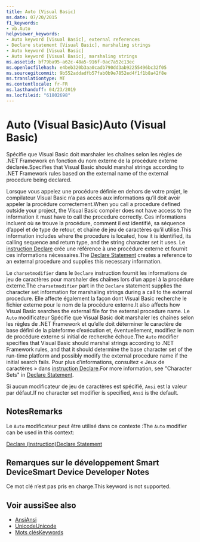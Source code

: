 ```yaml
---
title: Auto (Visual Basic)
ms.date: 07/20/2015
f1_keywords:
- vb.Auto
helpviewer_keywords:
- Auto keyword [Visual Basic], external references
- Declare statement [Visual Basic], marshaling strings
- Auto keyword [Visual Basic]
- Auto keyword [Visual Basic], marshaling strings
ms.assetid: bf79ba95-a62c-48a5-916f-0ac7a52c13ec
ms.openlocfilehash: e4beb320b3aa0cadb790dd3ab92255496bc32f05
ms.sourcegitcommit: 9b552addadfb57fab0b9e7852ed4f1f1b8a42f8e
ms.translationtype: MT
ms.contentlocale: fr-FR
ms.lasthandoff: 04/23/2019
ms.locfileid: "61802698"
---
```

# <a name="auto-visual-basic"></a><span data-ttu-id="2b3a6-102">Auto (Visual Basic)</span><span class="sxs-lookup"><span data-stu-id="2b3a6-102">Auto (Visual Basic)</span></span>
<span data-ttu-id="2b3a6-103">Spécifie que Visual Basic doit marshaler les chaînes selon les règles de .NET Framework en fonction du nom externe de la procédure externe déclarée.</span><span class="sxs-lookup"><span data-stu-id="2b3a6-103">Specifies that Visual Basic should marshal strings according to .NET Framework rules based on the external name of the external procedure being declared.</span></span>  
  
 <span data-ttu-id="2b3a6-104">Lorsque vous appelez une procédure définie en dehors de votre projet, le compilateur Visual Basic n’a pas accès aux informations qu’il doit avoir appeler la procédure correctement.</span><span class="sxs-lookup"><span data-stu-id="2b3a6-104">When you call a procedure defined outside your project, the Visual Basic compiler does not have access to the information it must have to call the procedure correctly.</span></span> <span data-ttu-id="2b3a6-105">Ces informations incluent où se trouve la procédure, comment il est identifié, sa séquence d’appel et de type de retour, et chaîne de jeu de caractères qu’il utilise.</span><span class="sxs-lookup"><span data-stu-id="2b3a6-105">This information includes where the procedure is located, how it is identified, its calling sequence and return type, and the string character set it uses.</span></span> <span data-ttu-id="2b3a6-106">Le [instruction Declare](../../../visual-basic/language-reference/statements/declare-statement.md) crée une référence à une procédure externe et fournit ces informations nécessaires.</span><span class="sxs-lookup"><span data-stu-id="2b3a6-106">The [Declare Statement](../../../visual-basic/language-reference/statements/declare-statement.md) creates a reference to an external procedure and supplies this necessary information.</span></span>  
  
 <span data-ttu-id="2b3a6-107">Le `charsetmodifier` dans le `Declare` instruction fournit les informations de jeu de caractères pour marshaler des chaînes lors d’un appel à la procédure externe.</span><span class="sxs-lookup"><span data-stu-id="2b3a6-107">The `charsetmodifier` part in the `Declare` statement supplies the character set information for marshaling strings during a call to the external procedure.</span></span> <span data-ttu-id="2b3a6-108">Elle affecte également la façon dont Visual Basic recherche le fichier externe pour le nom de la procédure externe.</span><span class="sxs-lookup"><span data-stu-id="2b3a6-108">It also affects how Visual Basic searches the external file for the external procedure name.</span></span> <span data-ttu-id="2b3a6-109">Le `Auto` modificateur Spécifie que Visual Basic doit marshaler les chaînes selon les règles de .NET Framework et qu’elle doit déterminer le caractère de base défini de la plateforme d’exécution et, éventuellement, modifiez le nom de procédure externe si initial de recherche échoue.</span><span class="sxs-lookup"><span data-stu-id="2b3a6-109">The `Auto` modifier specifies that Visual Basic should marshal strings according to .NET Framework rules, and that it should determine the base character set of the run-time platform and possibly modify the external procedure name if the initial search fails.</span></span> <span data-ttu-id="2b3a6-110">Pour plus d’informations, consultez « Jeux de caractères » dans [instruction Declare](../../../visual-basic/language-reference/statements/declare-statement.md).</span><span class="sxs-lookup"><span data-stu-id="2b3a6-110">For more information, see "Character Sets" in [Declare Statement](../../../visual-basic/language-reference/statements/declare-statement.md).</span></span>  
  
 <span data-ttu-id="2b3a6-111">Si aucun modificateur de jeu de caractères est spécifié, `Ansi` est la valeur par défaut.</span><span class="sxs-lookup"><span data-stu-id="2b3a6-111">If no character set modifier is specified, `Ansi` is the default.</span></span>  
  
## <a name="remarks"></a><span data-ttu-id="2b3a6-112">Notes</span><span class="sxs-lookup"><span data-stu-id="2b3a6-112">Remarks</span></span>  
 <span data-ttu-id="2b3a6-113">Le `Auto` modificateur peut être utilisé dans ce contexte :</span><span class="sxs-lookup"><span data-stu-id="2b3a6-113">The `Auto` modifier can be used in this context:</span></span>  
  
 [<span data-ttu-id="2b3a6-114">Declare (instruction)</span><span class="sxs-lookup"><span data-stu-id="2b3a6-114">Declare Statement</span></span>](../../../visual-basic/language-reference/statements/declare-statement.md)  
  
## <a name="smart-device-developer-notes"></a><span data-ttu-id="2b3a6-115">Remarques sur le développement Smart Device</span><span class="sxs-lookup"><span data-stu-id="2b3a6-115">Smart Device Developer Notes</span></span>  
 <span data-ttu-id="2b3a6-116">Ce mot clé n’est pas pris en charge.</span><span class="sxs-lookup"><span data-stu-id="2b3a6-116">This keyword is not supported.</span></span>  
  
## <a name="see-also"></a><span data-ttu-id="2b3a6-117">Voir aussi</span><span class="sxs-lookup"><span data-stu-id="2b3a6-117">See also</span></span>

- [<span data-ttu-id="2b3a6-118">Ansi</span><span class="sxs-lookup"><span data-stu-id="2b3a6-118">Ansi</span></span>](../../../visual-basic/language-reference/modifiers/ansi.md)
- [<span data-ttu-id="2b3a6-119">Unicode</span><span class="sxs-lookup"><span data-stu-id="2b3a6-119">Unicode</span></span>](../../../visual-basic/language-reference/modifiers/unicode.md)
- [<span data-ttu-id="2b3a6-120">Mots clés</span><span class="sxs-lookup"><span data-stu-id="2b3a6-120">Keywords</span></span>](../../../visual-basic/language-reference/keywords/index.md)
